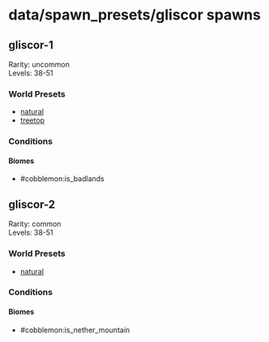 # data/spawn_presets/gliscor spawns  
  
## gliscor-1  
Rarity: uncommon  
Levels: 38-51  
  
### World Presets  
* [natural](/data/world_presets/natural.md)  
* [treetop](/data/world_presets/treetop.md)  
  
### Conditions  
  
#### Biomes  
  * #cobblemon:is_badlands
  
  
## gliscor-2  
Rarity: common  
Levels: 38-51  
  
### World Presets  
* [natural](/data/world_presets/natural.md)  
  
### Conditions  
  
#### Biomes  
  * #cobblemon:is_nether_mountain
  
